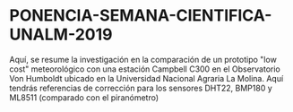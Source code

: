 # PONENCIA-SEMANA-CIENTIFICA-UNALM-2019
Aquí, se resume la investigación en la comparación de un prototipo "low cost" meteorológico con una estación Campbell C300 en el Observatorio Von Humboldt ubicado en la Universidad Nacional Agraria La Molina. 
Aquí tendrás referencias de corrección para los sensores DHT22, BMP180 y ML8511 (comparado con el piranómetro)
